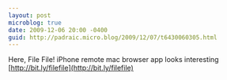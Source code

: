 ```yaml
---
layout: post
microblog: true
date: 2009-12-06 20:00 -0400
guid: http://padraic.micro.blog/2009/12/07/t6430060305.html
---
```

Here, File File! iPhone remote mac browser app looks interesting [http://bit.ly/filefile](http://bit.ly/filefile)
